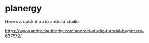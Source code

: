 # planergy

Here's a quick intro to android studio

https://www.androidauthority.com/android-studio-tutorial-beginners-637572/
